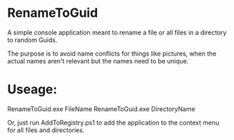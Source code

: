 # RenameToGuid
A simple console application meant to rename a file or all files in a directory to random Guids.

The purpose is to avoid name conflicts for things like pictures, when the actual names aren't relevant but the names need to be unique. 

# Useage:
RenameToGuid.exe FileName
RenameToGuid.exe DirectoryName

Or, just run AddToRegistry.ps1 to add the application to the context menu for all files and directories. 
